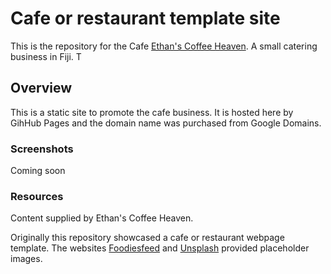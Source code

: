 # Cafe or restaurant template site

This is the repository for the Cafe [Ethan's Coffee Heaven](https://www.ethanscoffeeheaven.com). A small catering business in Fiji. T

## Overview

This is a static site to promote the cafe business. It is hosted here by GihHub Pages and the domain name was purchased from Google Domains.

### Screenshots

Coming soon

<!-- ![desktop view](./images/screenshot-desktop.png)
![mobile and tablet view](./images/screenshot-mobile.png)) -->

### Resources

Content supplied by Ethan's Coffee Heaven.

Originally this repository showcased a cafe or restaurant webpage template. The websites [Foodiesfeed](https://www.foodiesfeed.com/) and [Unsplash](https://unsplash.com/) provided placeholder images. 
